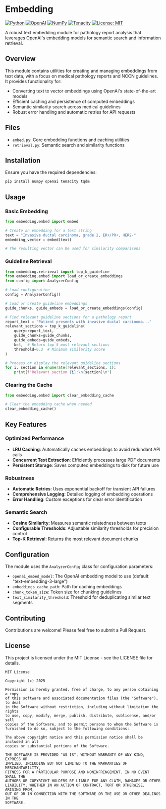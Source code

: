 # Embedding

[![Python](https://img.shields.io/badge/Python-3.8%2B-blue)](https://www.python.org/)
[![OpenAI](https://img.shields.io/badge/OpenAI-API-green)](https://openai.com/)
[![NumPy](https://img.shields.io/badge/NumPy-1.20%2B-orange)](https://numpy.org/)
[![Tenacity](https://img.shields.io/badge/Tenacity-8.0%2B-brightgreen)](https://github.com/jd/tenacity)
[![License: MIT](https://img.shields.io/badge/License-MIT-yellow.svg)](https://opensource.org/licenses/MIT)

A robust text embedding module for pathology report analysis that leverages OpenAI's embedding models for semantic search and information retrieval.

## Overview

This module contains utilities for creating and managing embeddings from text data, with a focus on medical pathology reports and NCCN guidelines. It provides functionality for:

- Converting text to vector embeddings using OpenAI's state-of-the-art models
- Efficient caching and persistence of computed embeddings
- Semantic similarity search across medical guidelines
- Robust error handling and automatic retries for API requests

## Files

- `embed.py`: Core embedding functions and caching utilities
- `retrieval.py`: Semantic search and similarity functions

## Installation

Ensure you have the required dependencies:

```bash
pip install numpy openai tenacity tqdm
```

## Usage

### Basic Embedding

```python
from embedding.embed import embed

# Create an embedding for a text string
text = "Invasive ductal carcinoma, grade 2, ER+/PR+, HER2-"
embedding_vector = embed(text)

# The resulting vector can be used for similarity comparisons
```

### Guideline Retrieval

```python
from embedding.retrieval import top_k_guideline
from embedding.embed import load_or_create_embeddings
from config import AnalyzerConfig

# Load configuration
config = AnalyzerConfig()

# Load or create guideline embeddings
guide_chunks, guide_embeds = load_or_create_embeddings(config)

# Find relevant guideline sections for a pathology report
report_text = "Patient presents with invasive ductal carcinoma..."
relevant_sections = top_k_guideline(
    query=report_text,
    guide_chunks=guide_chunks,
    guide_embeds=guide_embeds,
    k=5,  # Return top 5 most relevant sections
    threshold=0.3  # Minimum similarity score
)

# Process or display the relevant guideline sections
for i, section in enumerate(relevant_sections, 1):
    print(f"Relevant section {i}:\n{section}\n")
```

### Clearing the Cache

```python
from embedding.embed import clear_embedding_cache

# Clear the embedding cache when needed
clear_embedding_cache()
```

## Key Features

### Optimized Performance

- **LRU Caching**: Automatically caches embeddings to avoid redundant API calls
- **Concurrent Text Extraction**: Efficiently processes large PDF documents
- **Persistent Storage**: Saves computed embeddings to disk for future use

### Robustness

- **Automatic Retries**: Uses exponential backoff for transient API failures
- **Comprehensive Logging**: Detailed logging of embedding operations
- **Error Handling**: Custom exceptions for clear error identification

### Semantic Search

- **Cosine Similarity**: Measures semantic relatedness between texts
- **Configurable Thresholds**: Adjustable similarity thresholds for precision control
- **Top-K Retrieval**: Returns the most relevant document chunks

## Configuration

The module uses the `AnalyzerConfig` class for configuration parameters:

- `openai_embed_model`: The OpenAI embedding model to use (default: "text-embedding-3-large")
- `embeddings_cache_path`: Path for caching embeddings
- `chunk_token_size`: Token size for chunking guidelines
- `text_similarity_threshold`: Threshold for deduplicating similar text segments

## Contributing

Contributions are welcome! Please feel free to submit a Pull Request.

## License

This project is licensed under the MIT License - see the LICENSE file for details.

```
MIT License

Copyright (c) 2025

Permission is hereby granted, free of charge, to any person obtaining a copy
of this software and associated documentation files (the "Software"), to deal
in the Software without restriction, including without limitation the rights
to use, copy, modify, merge, publish, distribute, sublicense, and/or sell
copies of the Software, and to permit persons to whom the Software is
furnished to do so, subject to the following conditions:

The above copyright notice and this permission notice shall be included in all
copies or substantial portions of the Software.

THE SOFTWARE IS PROVIDED "AS IS", WITHOUT WARRANTY OF ANY KIND, EXPRESS OR
IMPLIED, INCLUDING BUT NOT LIMITED TO THE WARRANTIES OF MERCHANTABILITY,
FITNESS FOR A PARTICULAR PURPOSE AND NONINFRINGEMENT. IN NO EVENT SHALL THE
AUTHORS OR COPYRIGHT HOLDERS BE LIABLE FOR ANY CLAIM, DAMAGES OR OTHER
LIABILITY, WHETHER IN AN ACTION OF CONTRACT, TORT OR OTHERWISE, ARISING FROM,
OUT OF OR IN CONNECTION WITH THE SOFTWARE OR THE USE OR OTHER DEALINGS IN THE
SOFTWARE.
```
